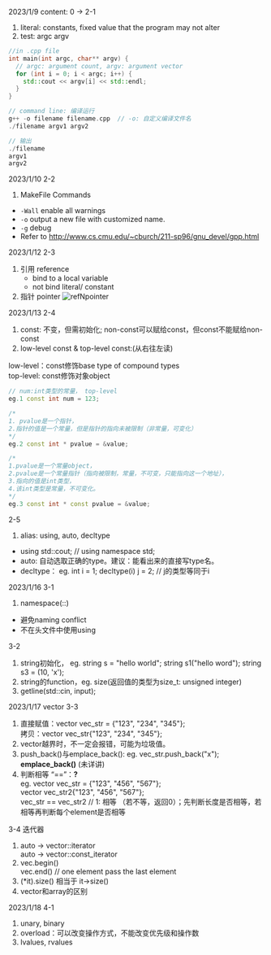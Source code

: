 2023/1/9
content: 0 -> 2-1
1. literal: constants, fixed value that the program may not alter
2. test: argc argv
```cpp
//in .cpp file
int main(int argc, char** argv) {
  // argc: argument count, argv: argument vector
  for (int i = 0; i < argc; i++) {
    std::cout << argv[i] << std::endl;
  }
}

// command line: 编译运行
g++ -o filename filename.cpp  // -o: 自定义编译文件名
./filename argv1 argv2

// 输出
./filename 
argv1 
argv2

```

2023/1/10 2-2
1. MakeFile Commands
* `-Wall` enable all warnings
* `-o` output a new file with customized name.
* `-g` debug
* Refer to http://www.cs.cmu.edu/~cburch/211-sp96/gnu_devel/gpp.html

2023/1/12 2-3
1. 引用 reference
	- bind to a local variable
	- not bind literal/ constant
2. 指针 pointer
![refNpointer](https://user-images.githubusercontent.com/101420550/212225338-4ceda4ff-8b3e-4e95-b686-e43a4be3ace7.png)

2023/1/13 2-4
1. const: 不变，但需初始化; non-const可以赋给const，但const不能赋给non-const
2. low-level const & top-level const:(从右往左读)

low-level：const修饰base type of compound types  
top-level: const修饰对象object
```cpp
// num:int类型的常量， top-level
eg.1 const int num = 123; 	

/* 
1. pvalue是一个指针，
2.指针的值是一个常量，但是指针的指向未被限制（非常量，可变化）
*/
eg.2 const int * pvalue = &value;

/*
1.pvalue是一个常量object，
2.pvalue是一个常量指针（指向被限制，常量，不可变，只能指向这一个地址），
3.指向的值是int类型，
4.该int类型是常量，不可变化。
*/
eg.3 const int * const pvalue = &value;		
```

2-5
1. alias: using, auto, decltype
- using std::cout; // using namespace std;
- auto: 自动选取正确的type。建议：能看出来的直接写type名。
- decltype： eg. int i = 1; decltype(i) j = 2; 		// j的类型等同于i

2023/1/16 3-1
1. namespace(::)
- 避免naming conflict
- 不在头文件中使用using

3-2
1. string初始化， eg. string s = "hello world"; string s1("hello word"); string s3 = (10, 'x');
2. string的function，eg. size(返回值的类型为size_t: unsigned integer)
3. getline(std::cin, input);

2023/1/17 vector 3-3
1. 直接赋值：vector<string> vec_str = {"123", "234", "345"};  
	拷贝：vector<string> vec_str{"123", "234", "345"};  
2. vector越界时，不一定会报错，可能为垃圾值。  
3. push_back()与emplace_back():
	eg. vec_str.push_back("x");  
	**emplace_back()** (未详讲)  
4. 判断相等 “==”：**?**  
	eg. vector<string> vec_str = {"123", "456", "567"};  
	vector<string> vec_str2{"123", "456", "567"};  
	vec_str == vec_str2 // 1: 相等 （若不等，返回0）；先判断长度是否相等，若相等再判断每个element是否相等

3-4 迭代器
1. auto -> vector<int>::iterator  
auto -> vector<int>::const_iterator
2. vec.begin()  
vec.end()	// one element pass the last element
3. (*it).size() 相当于 it->size()
4. vector和array的区别

2023/1/18 4-1
1. unary, binary
2. overload：可以改变操作方式，不能改变优先级和操作数
3. lvalues, rvalues
